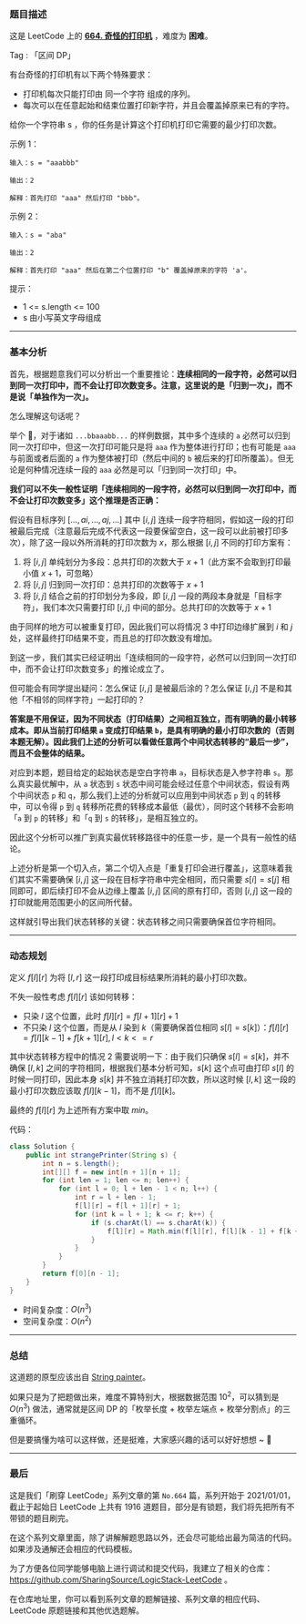 ### 题目描述

这是 LeetCode 上的 **[664. 奇怪的打印机](https://leetcode-cn.com/problems/strange-printer/solution/gong-shui-san-xie-noxiang-xin-ke-xue-xi-xqeo9/)** ，难度为 **困难**。

Tag : 「区间 DP」



有台奇怪的打印机有以下两个特殊要求：

* 打印机每次只能打印由 同一个字符 组成的序列。
* 每次可以在任意起始和结束位置打印新字符，并且会覆盖掉原来已有的字符。

给你一个字符串 s ，你的任务是计算这个打印机打印它需要的最少打印次数。



示例 1：
```
输入：s = "aaabbb"

输出：2

解释：首先打印 "aaa" 然后打印 "bbb"。
```
示例 2：
```
输入：s = "aba"

输出：2

解释：首先打印 "aaa" 然后在第二个位置打印 "b" 覆盖掉原来的字符 'a'。
```

提示：
* 1 <= s.length <= 100
* s 由小写英文字母组成

---

### 基本分析

首先，根据题意我们可以分析出一个重要推论：**连续相同的一段字符，必然可以归到同一次打印中，而不会让打印次数变多。注意，这里说的是「归到一次」，而不是说「单独作为一次」。**

怎么理解这句话呢？

举个 🌰，对于诸如 `...bbaaabb...` 的样例数据，其中多个连续的 `a` 必然可以归到同一次打印中，但这一次打印可能只是将 `aaa` 作为整体进行打印；也有可能是 `aaa` 与前面或者后面的 `a` 作为整体被打印（然后中间的 `b` 被后来的打印所覆盖）。但无论是何种情况连续一段的 `aaa` 必然是可以「归到同一次打印」中。

**我们可以不失一般性证明「连续相同的一段字符，必然可以归到同一次打印中，而不会让打印次数变多」这个推理是否正确：**

假设有目标序列 $[...,ai,...,aj,...]$ 其中 $[i, j]$ 连续一段字符相同，假如这一段的打印被最后完成（注意最后完成不代表这一段要保留空白，这一段可以此前被打印多次），除了这一段以外所消耗的打印次数为 $x$，那么根据 $[i, j]$ 不同的打印方案有：

1. 将 $[i, j]$ 单纯划分为多段：总共打印的次数大于 $x + 1$（此方案不会取到打印最小值 $x + 1$，可忽略）
2. 将 $[i, j]$ 归到同一次打印：总共打印的次数等于 $x + 1$
3. 将 $[i, j]$ 结合之前的打印划分为多段，即 $[i, j]$ 一段的两段本身就是「目标字符」，我们本次只需要打印 $[i, j]$ 中间的部分。总共打印的次数等于 $x + 1$

由于同样的地方可以被重复打印，因此我们可以将情况 $3$ 中打印边缘扩展到 $i$ 和 $j$ 处，这样最终打印结果不变，而且总的打印次数没有增加。

到这一步，我们其实已经证明出「连续相同的一段字符，必然可以归到同一次打印中，而不会让打印次数变多」的推论成立了。

但可能会有同学提出疑问：怎么保证 $[i, j]$ 是被最后涂的？怎么保证 $[i, j]$ 不是和其他「不相邻的同样字符」一起打印的？

**答案是不用保证，因为不同状态（打印结果）之间相互独立，而有明确的最小转移成本。即从当前打印结果 `a` 变成打印结果 `b`，是具有明确的最小打印次数的（否则本题无解）。因此我们上述的分析可以看做任意两个中间状态转移的“最后一步”，而且不会整体的结果。**

对应到本题，题目给定的起始状态是空白字符串 `a`，目标状态是入参字符串 `s`。那么真实最优解中，从 `a` 状态到 `s` 状态中间可能会经过任意个中间状态，假设有两个中间状态 `p` 和 `q`，那么我们上述的分析就可以应用到中间状态 `p` 到 `q` 的转移中，可以令得 `p` 到 `q` 转移所花费的转移成本最低（最优），同时这个转移不会影响「`a` 到 `p` 的转移」和「`q` 到 `s` 的转移」，是相互独立的。

因此这个分析可以推广到真实最优转移路径中的任意一步，是一个具有一般性的结论。

上述分析是第一个切入点，第二个切入点是「重复打印会进行覆盖」，这意味着我们其实不需要确保 $[i,j]$ 这一段在目标字符串中完全相同，而只需要 $s[i] = s[j]$ 相同即可，即后续打印不会从边缘上覆盖 $[i,j]$ 区间的原有打印，否则 $[i,j]$ 这一段的打印就能用范围更小的区间所代替。

这样就引导出我们状态转移的关键：状态转移之间只需要确保首位字符相同。

---

### 动态规划

定义 $f[l][r]$ 为将 $[l, r]$ 这一段打印成目标结果所消耗的最小打印次数。

不失一般性考虑 $f[l][r]$ 该如何转移：

* 只染 $l$ 这个位置，此时 $f[l][r] = f[l + 1][r] + 1$
* 不只染 $l$ 这个位置，而是从 $l$ 染到 $k$（需要确保首位相同 $s[l] = s[k]$）：$f[l][r] = f[l][k - 1] + f[k + 1][r], l < k <= r$

其中状态转移方程中的情况 $2$ 需要说明一下：由于我们只确保 $s[l] = s[k]$，并不确保 $[l, k]$ 之间的字符相同，根据我们基本分析可知，$s[k]$ 这个点可由打印 $s[l]$ 的时候一同打印，因此本身 $s[k]$ 并不独立消耗打印次数，所以这时候 $[l, k]$ 这一段的最小打印次数应该取 $f[l][k - 1]$，而不是 $f[l][k]$。

最终的 $f[l][r]$ 为上述所有方案中取 $min$。

代码：
```java
class Solution {
    public int strangePrinter(String s) {
        int n = s.length();
        int[][] f = new int[n + 1][n + 1];
        for (int len = 1; len <= n; len++) {
            for (int l = 0; l + len - 1 < n; l++) {
                int r = l + len - 1;
                f[l][r] = f[l + 1][r] + 1;
                for (int k = l + 1; k <= r; k++) {
                    if (s.charAt(l) == s.charAt(k)) {
                        f[l][r] = Math.min(f[l][r], f[l][k - 1] + f[k + 1][r]);
                    }
                }
            }
        }
        return f[0][n - 1];
    }
}
```
* 时间复杂度：$O(n^3)$
* 空间复杂度：$O(n^2)$

---

### 总结

这道题的原型应该出自 [String painter](http://acm.hdu.edu.cn/showproblem.php?pid=2476)。

如果只是为了把题做出来，难度不算特别大，根据数据范围 $10^2$，可以猜到是 $O(n^3)$ 做法，通常就是区间 DP 的「枚举长度 + 枚举左端点 + 枚举分割点」的三重循环。

但是要搞懂为啥可以这样做，还是挺难，大家感兴趣的话可以好好想想 ~  🤣


---

### 最后

这是我们「刷穿 LeetCode」系列文章的第 `No.664` 篇，系列开始于 2021/01/01，截止于起始日 LeetCode 上共有 1916 道题目，部分是有锁题，我们将先把所有不带锁的题目刷完。

在这个系列文章里面，除了讲解解题思路以外，还会尽可能给出最为简洁的代码。如果涉及通解还会相应的代码模板。

为了方便各位同学能够电脑上进行调试和提交代码，我建立了相关的仓库：https://github.com/SharingSource/LogicStack-LeetCode 。

在仓库地址里，你可以看到系列文章的题解链接、系列文章的相应代码、LeetCode 原题链接和其他优选题解。

